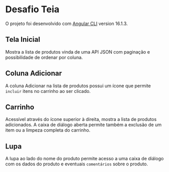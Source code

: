 # Desafio Teia

O projeto foi desenvolvido com [Angular CLI](https://github.com/angular/angular-cli) version 16.1.3.

## Tela Inicial

Mostra a lista de produtos vinda de uma API JSON com paginação e possibilidade de ordenar por coluna.

## Coluna Adicionar

A coluna Adicionar na lista de produtos possui um ícone que permite `incluir` itens no carrinho ao ser clicado.    

## Carrinho

Acessível através do ícone superior à direita, mostra a lista de produtos adicionados. A caixa de diálogo aberta permite também a exclusão de um item ou a limpeza completa do carrinho.  

## Lupa

A lupa ao lado do nome do produto permite acesso a uma caixa de diálogo com os dados do produto e eventuais `comentários` sobre o produto.

